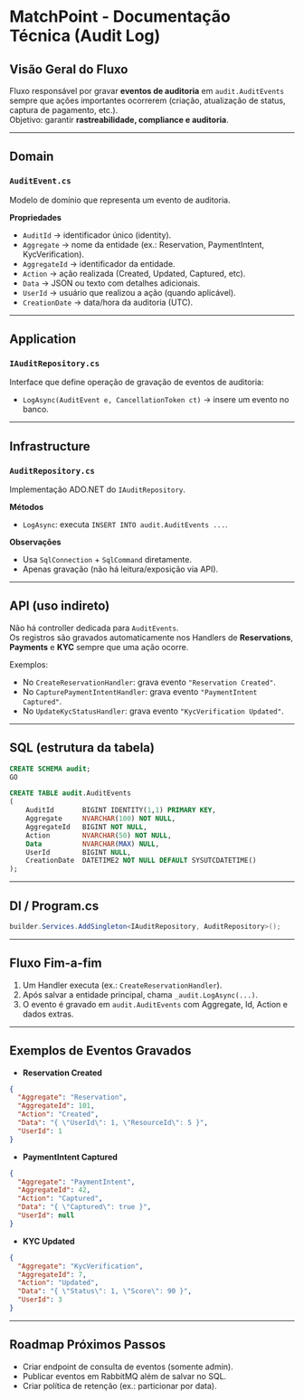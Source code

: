 # MatchPoint - Documentação Técnica (Audit Log)

## Visão Geral do Fluxo
Fluxo responsável por gravar **eventos de auditoria** em `audit.AuditEvents` sempre que ações importantes ocorrerem (criação, atualização de status, captura de pagamento, etc.).  
Objetivo: garantir **rastreabilidade, compliance e auditoria**.

---

## Domain

### `AuditEvent.cs`
Modelo de domínio que representa um evento de auditoria.

**Propriedades**
- `AuditId` → identificador único (identity).
- `Aggregate` → nome da entidade (ex.: Reservation, PaymentIntent, KycVerification).
- `AggregateId` → identificador da entidade.
- `Action` → ação realizada (Created, Updated, Captured, etc).
- `Data` → JSON ou texto com detalhes adicionais.
- `UserId` → usuário que realizou a ação (quando aplicável).
- `CreationDate` → data/hora da auditoria (UTC).

---

## Application

### `IAuditRepository.cs`
Interface que define operação de gravação de eventos de auditoria:
- `LogAsync(AuditEvent e, CancellationToken ct)` → insere um evento no banco.

---

## Infrastructure

### `AuditRepository.cs`
Implementação ADO.NET do `IAuditRepository`.

**Métodos**
- `LogAsync`: executa `INSERT INTO audit.AuditEvents ...`.

**Observações**
- Usa `SqlConnection` + `SqlCommand` diretamente.
- Apenas gravação (não há leitura/exposição via API).

---

## API (uso indireto)
Não há controller dedicada para `AuditEvents`.  
Os registros são gravados automaticamente nos Handlers de **Reservations**, **Payments** e **KYC** sempre que uma ação ocorre.

Exemplos:
- No `CreateReservationHandler`: grava evento `"Reservation Created"`.
- No `CapturePaymentIntentHandler`: grava evento `"PaymentIntent Captured"`.
- No `UpdateKycStatusHandler`: grava evento `"KycVerification Updated"`.

---

## SQL (estrutura da tabela)
```sql
CREATE SCHEMA audit;
GO

CREATE TABLE audit.AuditEvents
(
    AuditId       BIGINT IDENTITY(1,1) PRIMARY KEY,
    Aggregate     NVARCHAR(100) NOT NULL,
    AggregateId   BIGINT NOT NULL,
    Action        NVARCHAR(50) NOT NULL,
    Data          NVARCHAR(MAX) NULL,
    UserId        BIGINT NULL,
    CreationDate  DATETIME2 NOT NULL DEFAULT SYSUTCDATETIME()
);
```

---

## DI / Program.cs
```csharp
builder.Services.AddSingleton<IAuditRepository, AuditRepository>();
```

---

## Fluxo Fim-a-fim
1. Um Handler executa (ex.: `CreateReservationHandler`).
2. Após salvar a entidade principal, chama `_audit.LogAsync(...)`.
3. O evento é gravado em `audit.AuditEvents` com Aggregate, Id, Action e dados extras.

---

## Exemplos de Eventos Gravados
- **Reservation Created**
```json
{
  "Aggregate": "Reservation",
  "AggregateId": 101,
  "Action": "Created",
  "Data": "{ \"UserId\": 1, \"ResourceId\": 5 }",
  "UserId": 1
}
```
- **PaymentIntent Captured**
```json
{
  "Aggregate": "PaymentIntent",
  "AggregateId": 42,
  "Action": "Captured",
  "Data": "{ \"Captured\": true }",
  "UserId": null
}
```
- **KYC Updated**
```json
{
  "Aggregate": "KycVerification",
  "AggregateId": 7,
  "Action": "Updated",
  "Data": "{ \"Status\": 1, \"Score\": 90 }",
  "UserId": 3
}
```

---

## Roadmap Próximos Passos
- Criar endpoint de consulta de eventos (somente admin).
- Publicar eventos em RabbitMQ além de salvar no SQL.
- Criar política de retenção (ex.: particionar por data).
